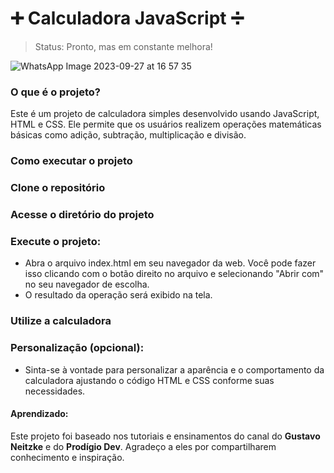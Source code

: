 # ➕ Calculadora JavaScript ➗
> Status: Pronto, mas em constante melhora!

![WhatsApp Image 2023-09-27 at 16 57 35](https://github.com/Luanbarradas/calculadora/assets/129879664/e448e30d-0e21-4f4d-9cf1-ae806b488c72)


### O que é o projeto?
Este é um projeto de calculadora simples desenvolvido usando JavaScript, HTML e CSS. Ele permite que os usuários realizem operações matemáticas básicas como adição, subtração, multiplicação e divisão.

### Como executar o projeto
### Clone o repositório
### Acesse o diretório do projeto
### Execute o projeto:
+ Abra o arquivo index.html em seu navegador da web. Você pode fazer isso clicando com o botão direito no arquivo e selecionando "Abrir com" no seu navegador de escolha.
+ O resultado da operação será exibido na tela.
### Utilize a calculadora
### Personalização (opcional):
+ Sinta-se à vontade para personalizar a aparência e o comportamento da calculadora ajustando o código HTML e CSS conforme suas necessidades.

#### Aprendizado:
Este projeto foi baseado nos tutoriais e ensinamentos do canal do **Gustavo Neitzke** e do **Prodígio Dev**. Agradeço a eles por compartilharem conhecimento e inspiração.
